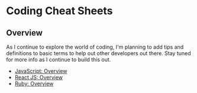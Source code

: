 # Coding Cheat Sheets

## Overview
As I continue to explore the world of coding, I'm planning to add tips and definitions to basic terms to help out other developers out there. Stay tuned for more info as I continue to build this out.

* [JavaScript: Overview](javascript/overview.md)
* [React JS: Overview](react/overview.md)
* [Ruby: Overview](ruby/overview.md)
